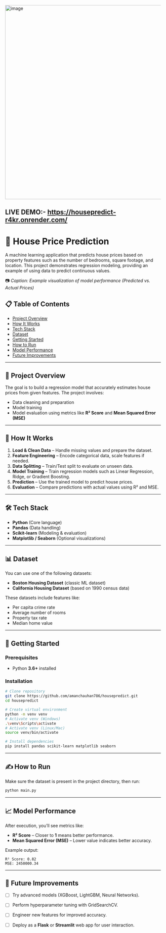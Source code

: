 <img width="1104" height="627" alt="image" src="https://github.com/user-attachments/assets/7f658904-fab0-44d0-a9fc-fadb8386a538" />


LIVE DEMO:- https://housepredict-r4kr.onrender.com/
---

# 🏡 House Price Prediction

A machine learning application that predicts house prices based on property features such as the number of bedrooms, square footage, and location. This project demonstrates regression modeling, providing an example of using data to predict continuous values.

<!--
IMPORTANT: A plot showing the model's predictions vs. actual prices would be a great visualization to add here!
-->

📷 *Caption: Example visualization of model performance (Predicted vs. Actual Prices)*



## 📋 Table of Contents

* [Project Overview](#-project-overview)
* [How It Works](#-how-it-works)
* [Tech Stack](#-tech-stack)
* [Dataset](#-dataset)
* [Getting Started](#-getting-started)
* [How to Run](#-how-to-run)
* [Model Performance](#-model-performance)
* [Future Improvements](#-future-improvements)

---

## 🌟 Project Overview

The goal is to build a regression model that accurately estimates house prices from given features. The project involves:

* Data cleaning and preparation
* Model training
* Model evaluation using metrics like **R² Score** and **Mean Squared Error (MSE)**

---

## 🧠 How It Works

1. **Load & Clean Data** – Handle missing values and prepare the dataset.
2. **Feature Engineering** – Encode categorical data, scale features if needed.
3. **Data Splitting** – Train/Test split to evaluate on unseen data.
4. **Model Training** – Train regression models such as Linear Regression, Ridge, or Gradient Boosting.
5. **Prediction** – Use the trained model to predict house prices.
6. **Evaluation** – Compare predictions with actual values using R² and MSE.

---

## 🛠️ Tech Stack

* **Python** (Core language)
* **Pandas** (Data handling)
* **Scikit-learn** (Modeling & evaluation)
* **Matplotlib / Seaborn** (Optional visualizations)

---

## 📊 Dataset

You can use one of the following datasets:

* **Boston Housing Dataset** (classic ML dataset)
* **California Housing Dataset** (based on 1990 census data)

These datasets include features like:

* Per capita crime rate
* Average number of rooms
* Property tax rate
* Median home value

---

## 🚀 Getting Started

### Prerequisites

* Python **3.6+** installed

### Installation

```bash
# Clone repository
git clone https://github.com/amanchauhan786/housepredict.git
cd housepredict

# Create virtual environment
python -m venv venv
# Activate venv (Windows)
.\venv\Scripts\activate
# Activate venv (Linux/Mac)
source venv/bin/activate

# Install dependencies
pip install pandas scikit-learn matplotlib seaborn
```

---

## ✍️ How to Run

Make sure the dataset is present in the project directory, then run:

```bash
python main.py
```

---

## 📈 Model Performance

After execution, you’ll see metrics like:

* **R² Score** – Closer to **1** means better performance.
* **Mean Squared Error (MSE)** – Lower value indicates better accuracy.

Example output:

```
R² Score: 0.82  
MSE: 2450000.34  
```

---

## 🔮 Future Improvements

* [ ] Try advanced models (XGBoost, LightGBM, Neural Networks).
* [ ] Perform hyperparameter tuning with GridSearchCV.
* [ ] Engineer new features for improved accuracy.
* [ ] Deploy as a **Flask** or **Streamlit** web app for user interaction.


